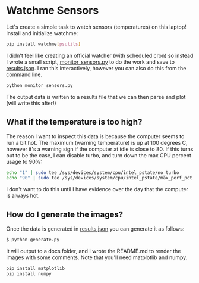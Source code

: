 # Watchme Sensors

Let's create a simple task to watch sensors (temperatures) on this laptop!
Install and initialize watchme:

```bash
pip install watchme[psutils]
```

I didn't feel like creating an official watcher (with scheduled cron)
so instead I wrote a small script, [monitor_sensors.py](monitor_sensors.py)
to do the work and save to [results.json](results.json). I ran this interactively, 
however you can also do this from the command line.

```bash
python monitor_sensors.py
```

The output data is written to a results file that we can then parse and plot
(will write this after!)

## What if the temperature is too high?

The reason I want to inspect this data is because the computer seems to run a bit
hot. The maximum (warning temperature) is up at 100 degrees C, however it's a warning
sign if the computer at idle is close to 80. If this turns out to be the
case, I can disable turbo, and turn down the max CPU percent usage to 90%:

```bash
echo "1" | sudo tee /sys/devices/system/cpu/intel_pstate/no_turbo
echo "90" | sudo tee /sys/devices/system/cpu/intel_pstate/max_perf_pct
```

I don't want to do this until I have evidence over the day that the computer
is always hot.

## How do I generate the images?

Once the data is generated in [results.json](results.json) you can
generate it as follows:

```bash
$ python generate.py
```

It will output to a docs folder, and I wrote the README.md to render the images
with some comments. Note that you'll need matplotlib and numpy.

```bash
pip install matplotlib
pip install numpy
```

